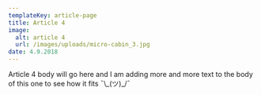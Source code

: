 ```yaml
---
templateKey: article-page
title: Article 4
image:
  alt: article 4
  url: /images/uploads/micro-cabin_3.jpg
date: 4.9.2018
---
```

Article 4 body will go here and I am adding more and more text to the body of this one to see how it fits ¯\\_(ツ)\_/¯
